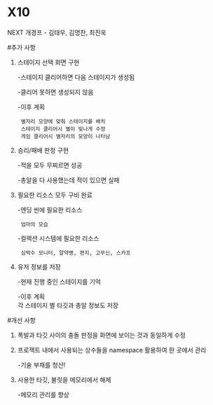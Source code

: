 # X10
NEXT 개경프 - 김태우, 김명찬, 최진욱

#추가 사항  

1. 스테이지 선택 화면 구현  

	-스테이지 클리어하면 다음 스테이지가 생성됨  

	-클리어 못하면 생성되지 않음  
  


	-이후 계획  
	  
	  	별자리 모양에 맞춰 스테이지를 배치  
	  	스테이지 클리어시 별이 빛나게 수정  
	  	게임 클리어시 별자리의 모양이 나타남  

  

2. 승리/패배 판정 구현  

	-적을 모두 무찌르면 성공  

	-총알을 다 사용했는데 적이 있으면 실패  

  

3. 필요한 리소스 모두 구비 완료  

	-엔딩 씬에 필요한 리소스  

		엄마의 모습  

  

	-컬렉션 시스템에 필요한 리소스  

		심박수 모니터, 알약병, 편지, 고무신, 스카프  

  
 
4. 유저 정보를 저장  

	-현재 진행 중인 스테이지를 기억  

  

	-이후 계획   
		각 스테이지 별 타깃과 총알 정보도 저장	  

  

#개선 사항  

1. 폭발과 타깃 사이의 충돌 판정을 화면에 보이는 것과 동일하게 수정  

  

2. 프로젝트 내에서 사용되는 상수들을 namespace 활용하여 한 곳에서 관리  

	-기술 부채를 청산!  

  

3. 사용한 타깃, 불릿을 메모리에서 해제  

	-메모리 관리를 향상  
